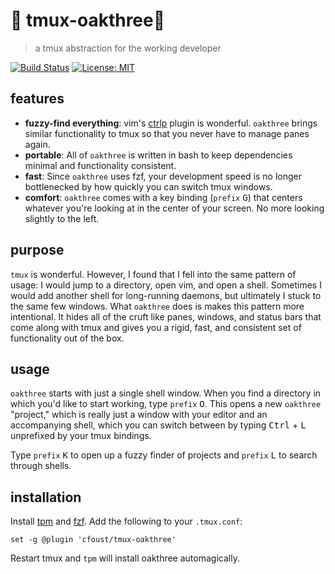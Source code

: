 # 🌳 tmux-oakthree🌳

> a tmux abstraction for the working developer

[![Build Status](https://travis-ci.org/cfoust/tmux-oakthree.svg?branch=master)](https://travis-ci.org/cfoust/tmux-oakthree)
[![License:
MIT](https://img.shields.io/badge/License-MIT-yellow.svg)](https://opensource.org/licenses/MIT)

## features

* **fuzzy-find everything**: vim's [ctrlp](https://github.com/kien/ctrlp.vim)
  plugin is wonderful. `oakthree` brings similar functionality to tmux so that
  you never have to manage panes again.
* **portable**: All of `oakthree` is written in bash to keep dependencies
  minimal and functionality consistent.
* **fast**: Since `oakthree` uses fzf, your development speed is no longer
  bottlenecked by how quickly you can switch tmux windows.
* **comfort**: `oakthree` comes with a key binding (`prefix` <kbd>G</kbd>) that
  centers whatever you're looking at in the center of your screen. No more
  looking slightly to the left.

## purpose

`tmux` is wonderful. However, I found that I fell into the same pattern of
usage: I would jump to a directory, open vim, and open a shell. Sometimes I
would add another shell for long-running daemons, but ultimately I stuck to the
same few windows. What `oakthree` does is makes this pattern more intentional.
It hides all of the cruft like panes, windows, and status bars that come along
with tmux and gives you a rigid, fast, and consistent set of functionality out
of the box.

## usage

`oakthree` starts with just a single shell window. When you find a directory in
which you'd like to start working, type `prefix` <kbd>O</kbd>. This opens a new
`oakthree` "project," which is really just a window with your editor and an
accompanying shell, which you can switch between by typing <kbd>Ctrl</kbd> +
<kbd>L</kbd> unprefixed by your tmux bindings.

Type `prefix` <kbd>K</kbd> to open up a fuzzy finder of projects and
`prefix` <kbd>L</kbd> to search through shells.

## installation

Install [tpm](https://github.com/tmux-plugins/tpm) and
[fzf](https://github.com/junegunn/fzf). Add the following to your `.tmux.conf`:
```
set -g @plugin 'cfoust/tmux-oakthree'
```

Restart tmux and `tpm` will install oakthree automagically.
